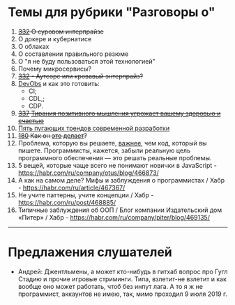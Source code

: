 # Темы для рубрики "Разговоры о"
1. ~~[332](https://tpair.org/podcast/tp-332/ "tpair.org") О суровом интерпрайзе~~
1. О докере и кубернатисе
1. О облаках
1. О составлении правильного резюме
1. О "я не буду пользоваться этой технологией"
1. Почему микросервисы?
1. ~~[332](https://tpair.org/podcast/tp-332/ "tpair.org") - Аутсорс или кровавый энтерпрайз?~~
1. [DevObs](https://habr.com/ru/company/funcorp/blog/463505/ "habr.com") и как это готовить:
    - CI;
    - CDL,;
    - CDP.
1. ~~[337](https://tpair.org/podcast/tp-337/) [Тирания позитивного мышления угрожает вашему здоровью и счастью](https://habr.com/ru/post/464265/ "habr.com")~~
1. [Пять пугающих трендов современной разработки](https://habr.com/ru/company/oleg-bunin/blog/459446/ "habr.com")
1. ~~[180](https://tpair.org/podcast/tp-338/) Как он [это](https://www.youtube.com/watch?v=HA2rEyG2UfE&feature=youtu.be) [делает](https://habr.com/ru/post/465643)?~~
1. Проблема, которую вы решаете, [важнее](https://habr.com/ru/post/465873/), чем код, который вы пишете. Программисты, кажется, забыли реальную цель программного обеспечения — это решать реальные проблемы.
1. 5 вещей, которые чаще всего не понимают новички в JavaScript - https://habr.com/ru/company/otus/blog/466873/
1. А как на самом деле? Мифы и заблуждения о программистах / Хабр - https://habr.com/ru/article/467367/
1. Не учите паттерны, учите концепции / Хабр - https://habr.com/ru/post/468885/
1. Типичные заблуждения об ООП / Блог компании Издательский дом «Питер» / Хабр - https://habr.com/ru/company/piter/blog/469135/
---
# Предлажения слушателей
- Андрей: Джентльмены, а может кто-нибудь в гитхаб вопрос про Гугл Стадию и прочие игровые стриминги. Типа, взлетит-не взлетит и как вообще оно может работать, чтоб без инпут лага. 
А то я ж не программист, аккаунтов не имею, так, мимо проходил
9 июля 2019 г.
